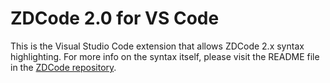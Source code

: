 # ZDCode 2.0 for VS Code

This is the Visual Studio Code extension that allows ZDCode 2.x syntax highlighting. For more info on
the syntax itself, please visit the README file in the
[ZDCode repository](https://github.com/Gustavo6046/ZDCode#zdcode-ii).